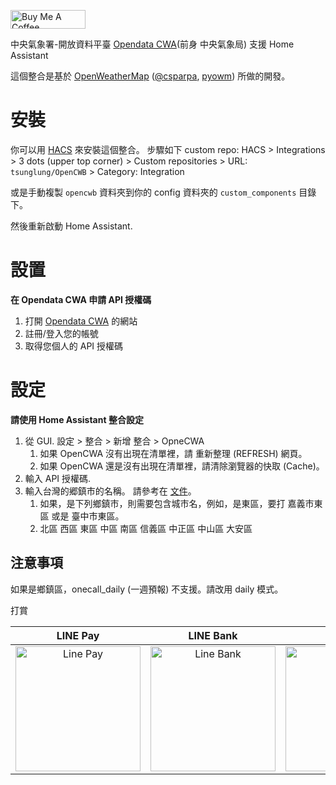 <a href="https://www.buymeacoffee.com/tsunglung" target="_blank"><img src="https://cdn.buymeacoffee.com/buttons/default-orange.png" alt="Buy Me A Coffee" height="30" width="120"></a>

中央氣象署-開放資料平臺 [Opendata CWA](https://opendata.cwb.gov.tw/index)(前身 中央氣象局) 支援 Home Assistant


這個整合是基於 [OpenWeatherMap](https://openweathermap.org) ([@csparpa](https://pypi.org/user/csparpa), [pyowm](https://github.com/csparpa/pyowm)) 所做的開發。

# 安裝

你可以用 [HACS](https://hacs.xyz/) 來安裝這個整合。 步驟如下 custom repo: HACS > Integrations > 3 dots (upper top corner) > Custom repositories > URL: `tsunglung/OpenCWB` > Category: Integration

或是手動複製 `opencwb` 資料夾到你的 config 資料夾的  `custom_components` 目錄下。

然後重新啟動 Home Assistant.

# 設置

**在 Opendata CWA 申請 API 授權碼**
1. 打開 [Opendata CWA](https://opendata.cwa.gov.tw/devManual/insrtuction) 的網站
2. 註冊/登入您的帳號
3. 取得您個人的 API 授權碼

# 設定

**請使用 Home Assistant 整合設定**


1. 從 GUI. 設定 > 整合 > 新增 整合 > OpneCWA
   1. 如果 OpenCWA 沒有出現在清單裡，請 重新整理 (REFRESH) 網頁。
   2. 如果 OpenCWA 還是沒有出現在清單裡，請清除瀏覽器的快取 (Cache)。
2. 輸入 API 授權碼.
3. 輸入台灣的郷鎮市的名稱。 請參考在 [文件](https://opendata.cwa.gov.tw/opendatadoc/Opendata_City.pdf)。
   1. 如果，是下列鄉鎮市，則需要包含城市名，例如，是東區，要打 嘉義市東區 或是 臺中市東區。
   2. 北區 西區 東區 中區 南區 信義區 中正區 中山區 大安區

## 注意事項

如果是鄉鎮區，onecall_daily (一週預報) 不支援。請改用 daily 模式。

打賞

|  LINE Pay | LINE Bank | JKao Pay |
| :------------: | :------------: | :------------: |
| <img src="https://github.com/tsunglung/OpenCWB/blob/master/linepay.jpg" alt="Line Pay" height="200" width="200">  | <img src="https://github.com/tsunglung/OpenCWB/blob/master/linebank.jpg" alt="Line Bank" height="200" width="200">  | <img src="https://github.com/tsunglung/OpenCWB/blob/master/jkopay.jpg" alt="JKo Pay" height="200" width="200">  |
